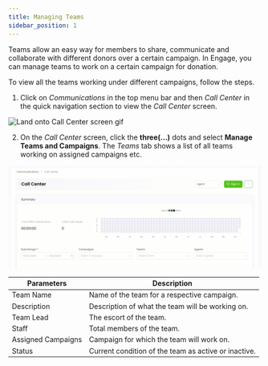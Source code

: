 ```yaml
---
title: Managing Teams
sidebar_position: 1
---
```


Teams allow an easy way for members to share, communicate and collaborate with different donors over a certain campaign. In Engage, you can manage teams to work on a certain campaign for donation. 

To view all the teams working under different campaigns, follow the steps.

1. Click on *Communications* in the top menu bar and then *Call Center* in the quick navigation section to view the *Call Center* screen.

![Land onto Call Center screen gif](./land-onto-callcenter-screen.gif)

2. On the *Call Center* screen, click the **three(...)** dots and select **Manage Teams and Campaigns**. The *Teams* tab shows a list of all teams working on assigned campaigns etc.

![Click three dots gif](./click-three-dots.gif)

| Parameters | Description |
| ---------- | ----------- |
| Team Name | Name of the team for a respective campaign. |
| Description | Description of what the team will be working on. |
| Team Lead | The escort of the team. |
| Staff | Total members of the team. |
| Assigned Campaigns | Campaign for which the team will work on. |
| Status | Current condition of the team as active or inactive. | 






